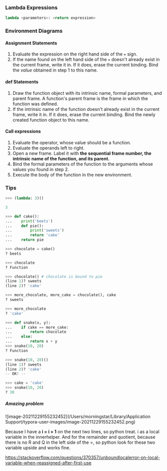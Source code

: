 ### Lambda Expressions

```python
lambda <parameters>: <return expression>
```

### Environment Diagrams

#### Assignment Statements

1. Evaluate the expression on the right hand side of the `=` sign.
2. If the name found on the left hand side of the `=` doesn't already exist in the current frame, write it in. If it does, erase the current binding. Bind the *value* obtained in step 1 to this name.

#### def Statements

1. Draw the function object with its intrinsic name, formal parameters, and parent frame. A function's parent frame is the frame in which the function was defined.
2. If the intrinsic name of the function doesn't already exist in the current frame, write it in. If it does, erase the current binding. Bind the newly created function object to this name.

#### Call expressions

1. Evaluate the operator, whose value should be a function.
2. Evaluate the operands left to right.
3. Open a new frame. Label it with **the sequential frame number, the intrinsic name of the function, and its parent.**
4. Bind the formal parameters of the function to the arguments whose values you found in step 2.
5. Execute the body of the function in the new environment.



### Tips

```python
>>> (lambda: 3)()

3
```



```python
>>> def cake():
...    print('beets')
...    def pie():
...        print('sweets')
...        return 'cake'
...    return pie

>>> chocolate = cake()
? beets

>>> chocolate
? Function

>>> chocolate() # chocolate is bound to pie
(line 1)? sweets
(line 2)? 'cake'

>>> more_chocolate, more_cake = chocolate(), cake
? sweets

>>> more_chocolate
? 'cake'

>>> def snake(x, y):
...    if cake == more_cake:
...        return chocolate
...    else:
...        return x + y
>>> snake(10, 20)
? Function

>>> snake(10, 20)()
(line 1)? sweets
(line 2)? 'cake'
-- OK! --

>>> cake = 'cake'
>>> snake(10, 20)
? 30
```



##### Amazing problem

![image-20211229155232452](/Users/morningstar/Library/Application Support/typora-user-images/image-20211229155232452.png)

Because I have a **i = i + 1** on the next two lines, so python treat. i as a local variable in the innerhelper. And for the remainder and quotient, because there is no R and Q in the left side of the =, so python look for these two variable upside and works fine.

https://stackoverflow.com/questions/370357/unboundlocalerror-on-local-variable-when-reassigned-after-first-use